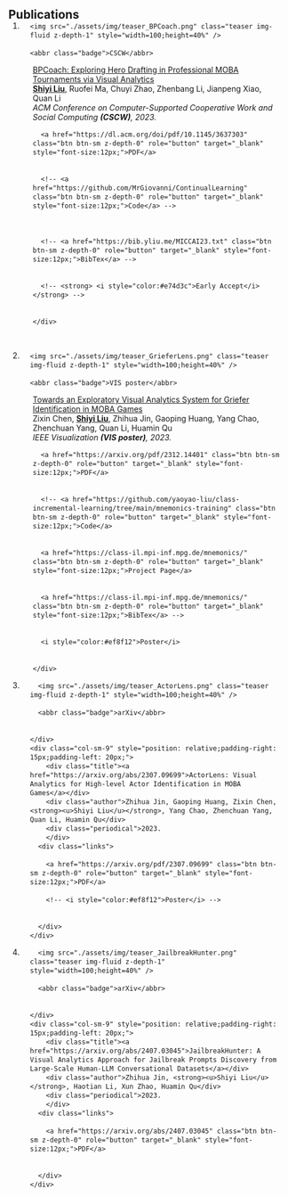 <h2 id="publications" style="margin: 2px 0px -15px;">Publications</h2>

<div class="publications">
<ol class="bibliography">

<li>
<div class="pub-row">
  <div class="col-sm-3 abbr" style="position: relative;padding-right: 15px;padding-left: 15px;">
     
    <img src="./assets/img/teaser_BPCoach.png" class="teaser img-fluid z-depth-1" style="width=100;height=40%" />
     
    <abbr class="badge">CSCW</abbr>
    
    
  </div>
  <div class="col-sm-9" style="position: relative;padding-right: 15px;padding-left: 20px;">
      <div class="title"><a href="https://dl.acm.org/doi/abs/10.1145/3637303">BPCoach: Exploring Hero Drafting in Professional MOBA Tournaments via Visual Analytics</a></div>
      <div class="author"><strong><u>Shiyi Liu</u></strong>, Ruofei Ma, Chuyi Zhao, Zhenbang Li, Jianpeng Xiao, Quan Li</div>
      <div class="periodical"><em>ACM Conference on Computer-Supported Cooperative Work and Social Computing <strong>(CSCW)</strong>, 2023.</em>
      </div>
    <div class="links">
       
      <a href="https://dl.acm.org/doi/pdf/10.1145/3637303" class="btn btn-sm z-depth-0" role="button" target="_blank" style="font-size:12px;">PDF</a>
      
       
      <!-- <a href="https://github.com/MrGiovanni/ContinualLearning" class="btn btn-sm z-depth-0" role="button" target="_blank" style="font-size:12px;">Code</a> -->
      
      
       
      <!-- <a href="https://bib.yliu.me/MICCAI23.txt" class="btn btn-sm z-depth-0" role="button" target="_blank" style="font-size:12px;">BibTex</a> -->
      
       
      <!-- <strong> <i style="color:#e74d3c">Early Accept</i></strong> -->
      
      
    </div>
  </div>
</div>
</li>
<br />

<li>
<div class="pub-row">
  <div class="col-sm-3 abbr" style="position: relative;padding-right: 15px;padding-left: 15px;">
     
    <img src="./assets/img/teaser_GrieferLens.png" class="teaser img-fluid z-depth-1" style="width=100;height=40%" />
     
    <abbr class="badge">VIS poster</abbr>
    
    
  </div>
  <div class="col-sm-9" style="position: relative;padding-right: 15px;padding-left: 20px;">
      <div class="title"><a href="https://scholar.google.com/citations?view_op=view_citation&hl=en&user=PyIFgOgAAAAJ&citation_for_view=PyIFgOgAAAAJ:eQOLeE2rZwMC">Towards an Exploratory Visual Analytics System for Griefer Identification in MOBA Games</a></div>
      <div class="author">Zixin Chen, <strong><u>Shiyi Liu</u></strong>, Zhihua Jin, Gaoping Huang, Yang Chao, Zhenchuan Yang, Quan Li, Huamin Qu</div>
      <div class="periodical"><em>IEEE Visualization <strong>(VIS poster)</strong>, 2023.</em>
      </div>
    <div class="links">
       
      <a href="https://arxiv.org/pdf/2312.14401" class="btn btn-sm z-depth-0" role="button" target="_blank" style="font-size:12px;">PDF</a>
      
       
      <!-- <a href="https://github.com/yaoyao-liu/class-incremental-learning/tree/main/mnemonics-training" class="btn btn-sm z-depth-0" role="button" target="_blank" style="font-size:12px;">Code</a>
      
       
      <a href="https://class-il.mpi-inf.mpg.de/mnemonics/" class="btn btn-sm z-depth-0" role="button" target="_blank" style="font-size:12px;">Project Page</a>
      
       
      <a href="https://class-il.mpi-inf.mpg.de/mnemonics/" class="btn btn-sm z-depth-0" role="button" target="_blank" style="font-size:12px;">BibTex</a> -->
      
       
      <i style="color:#ef8f12">Poster</i>
      
      
    </div>
  </div>
</div>
</li>

<li>
  <div class="pub-row">
    <div class="col-sm-3 abbr" style="position: relative;padding-right: 15px;padding-left: 15px;">
       
      <img src="./assets/img/teaser_ActorLens.png" class="teaser img-fluid z-depth-1" style="width=100;height=40%" />
       
      <abbr class="badge">arXiv</abbr>
      
      
    </div>
    <div class="col-sm-9" style="position: relative;padding-right: 15px;padding-left: 20px;">
        <div class="title"><a href="https://arxiv.org/abs/2307.09699">ActorLens: Visual Analytics for High-level Actor Identification in MOBA Games</a></div>
        <div class="author">Zhihua Jin, Gaoping Huang, Zixin Chen, <strong><u>Shiyi Liu</u></strong>, Yang Chao, Zhenchuan Yang, Quan Li, Huamin Qu</div>
        <div class="periodical">2023.
        </div>
      <div class="links">
         
        <a href="https://arxiv.org/pdf/2307.09699" class="btn btn-sm z-depth-0" role="button" target="_blank" style="font-size:12px;">PDF</a>
         
        <!-- <i style="color:#ef8f12">Poster</i> -->
        
        
      </div>
    </div>
  </div>
  </li>

<li>
  <div class="pub-row">
    <div class="col-sm-3 abbr" style="position: relative;padding-right: 15px;padding-left: 15px;">
       
      <img src="./assets/img/teaser_JailbreakHunter.png" class="teaser img-fluid z-depth-1" style="width=100;height=40%" />
       
      <abbr class="badge">arXiv</abbr>
      
      
    </div>
    <div class="col-sm-9" style="position: relative;padding-right: 15px;padding-left: 20px;">
        <div class="title"><a href="https://arxiv.org/abs/2407.03045">JailbreakHunter: A Visual Analytics Approach for Jailbreak Prompts Discovery from Large-Scale Human-LLM Conversational Datasets</a></div>
        <div class="author">Zhihua Jin, <strong><u>Shiyi Liu</u></strong>, Haotian Li, Xun Zhao, Huamin Qu</div>
        <div class="periodical">2023.
        </div>
      <div class="links">
         
        <a href="https://arxiv.org/abs/2407.03045" class="btn btn-sm z-depth-0" role="button" target="_blank" style="font-size:12px;">PDF</a>
        
        
      </div>
    </div>
  </div>
  </li>

<br />

</ol>
</div>
